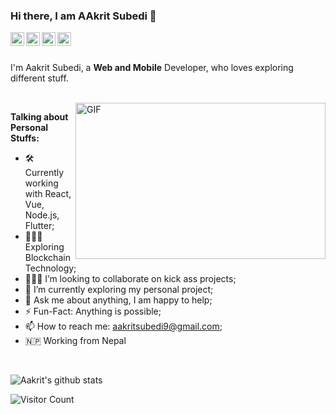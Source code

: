 ### Hi there, I am AAkrit Subedi 👋

<a href="https://www.linkedin.com/in/aakrit-subedi-942a5875/">
  <img align="left" alt="Aakrit's LinkdeIN" width="22px" src="https://cdn.jsdelivr.net/npm/simple-icons@v3/icons/linkedin.svg" />
</a>
<a href="https://www.facebook.com/aakritsubedi9">
  <img align="left" alt="Aakrit's Facebook" width="22px" src="https://cdn.jsdelivr.net/npm/simple-icons@v3/icons/facebook.svg" />
</a>
<a href="https://www.instagram.com/aakrit_subedi/">
  <img align="left" alt="Aakrit's Instagram" width="22px" src="https://cdn.jsdelivr.net/npm/simple-icons@v3/icons/instagram.svg" />
</a>
<a href="mailto:aakritsubedi9@gmail.com/">
  <img align="left" alt="Aakrit's Email" width="22px" src="https://cdn.jsdelivr.net/npm/simple-icons@v3/icons/gmail.svg" />
</a>

<br />
<br />

I'm Aakrit Subedi, a **Web and Mobile** Developer, who loves exploring different stuff.

<br />
 <img align="right" height="250" width="400" alt="GIF" src="https://miro.medium.com/max/1360/1*IRGHmiGsa16stedQvIaZfw.gif" />

**Talking about Personal Stuffs:**

- 🛠 Currently working with React, Vue, Node.js, Flutter;
- 👨🏾‍💻 Exploring Blockchain Technology; 
- 👨🏻‍💻 I’m looking to collaborate on kick ass projects;
- 🌱 I’m currently exploring my personal project;
- 💬 Ask me about anything, I am happy to help;
- ⚡️ Fun-Fact: Anything is possible;
- 📫 How to reach me: aakritsubedi9@gmail.com;
- 🇳🇵 Working from Nepal



<br />


![Aakrit's github stats](https://github-readme-stats.vercel.app/api?username=aakritsubedi&show_icons=true&hide_border=true) 

![Visitor Count](https://profile-counter.glitch.me/aakritsubedi/count.svg)
